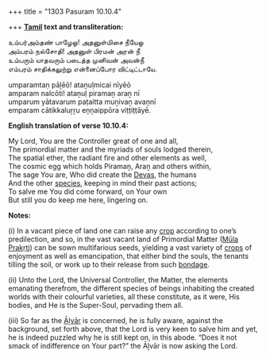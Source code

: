 +++
title = "1303 Pasuram 10.10.4"

+++
**[Tamil](/definition/tamil#history "show Tamil definitions") text and transliteration:**

உம்பர்அம்தண் பாழேஓ! அதனுள்மிசை நீயேஓ  
அம்பரம் நல்சோதி! அதனுள் பிரமன் அரன் நீ  
உம்பரும் யாதவரும் படைத்த முனிவன் அவன்நீ  
எம்பரம் சாதிக்கலுற்று என்னைப்போர விட்டிட்டாயே.

umparamtaṇ pāḻēō! ataṉuḷmicai nīyēō  
amparam nalcōti! ataṉuḷ piramaṉ araṉ nī  
umparum yātavarum paṭaitta muṉivaṉ avaṉnī  
emparam cātikkaluṟṟu eṉṉaippōra viṭṭiṭṭāyē.

**English translation of verse 10.10.4:**

My Lord, You are the Controller great of one and all,  
The primordial matter and the myriads of souls lodged therein,  
The spatial ether, the radiant fire and other elements as well,  
The cosmic egg which holds Piramaṉ, Araṉ and others within,  
The sage You are, Who did create the [Devas](/definition/deva#vaishnavism "show Devas definitions"), the humans  
And the other [species](/definition/species#history "show species definitions"), keeping in mind their past actions;  
To salve me You did come forward, on Your own  
But still you do keep me here, lingering on.

**Notes:**

\(i\) In a vacant piece of land one can raise any [crop](/definition/crop#history "show crop definitions") according to one’s predilection, and so, in the vast vacant land of Primordial Matter ([Mūla Prakṛti](/definition/mulaprakriti#history "show Mūla Prakṛti definitions")) can be sown multifarious seeds, yielding a vast variety of [crops](/definition/crop#history "show crops definitions") of enjoyment as well as emancipation, that either bind the souls, the tenants tilling the soil, or work up to their release from such [bondage](/definition/bondage#history "show bondage definitions").

\(ii\) Unto the Lord, the Universal Controller, the Matter, the elements emanating therefrom, the different species of beings inhabiting the created worlds with their colourful varieties, all these constitute, as it were, His bodies, and He is the Super-Soul, pervading them all.

\(iii\) So far as the [Āḻvār](/definition/aḻvar#vaishnavism "show Āḻvār definitions") is concerned, he is fully aware, against the background, set forth above, that the Lord is very keen to salve him and yet, he is indeed puzzled why he is still kept on, in this abode. “Does it not smack of indifference on Your part?” the Āḻvār is now asking the Lord.



